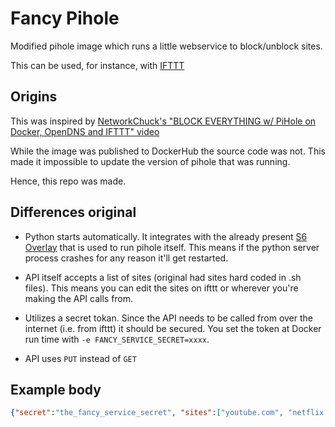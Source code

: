 # Fancy Pihole

Modified pihole image which runs a little webservice to block/unblock sites.

This can be used, for instance, with [IFTTT](https://ifttt.com/)

## Origins

This was inspired by [NetworkChuck's "BLOCK EVERYTHING w/ PiHole on Docker, OpenDNS and IFTTT" video](https://www.youtube.com/watch?v=dH3DdLy574M)

While the image was published to DockerHub the source code was not.
This made it impossible to update the version of pihole that was running.

Hence, this repo was made.

## Differences original

* Python starts automatically.  It integrates with the already present [S6 Overlay](https://github.com/just-containers/s6-overlay) that is used to run pihole itself.  This means if the python server process crashes for any reason it'll get restarted.

* API itself accepts a list of sites (original had sites hard coded in .sh files).  This means you can edit the sites on ifttt or wherever you're making the API calls from.

* Utilizes a secret tokan.  Since the API needs to be called from over the internet (i.e. from ifttt) it should be secured.  You set the token at Docker run time with `-e FANCY_SERVICE_SECRET=xxxx`.

* API uses `PUT` instead of `GET`

## Example body

```json
{"secret":"the_fancy_service_secret", "sites":["youtube.com", "netflix.com", "hulu.com"]}
```
